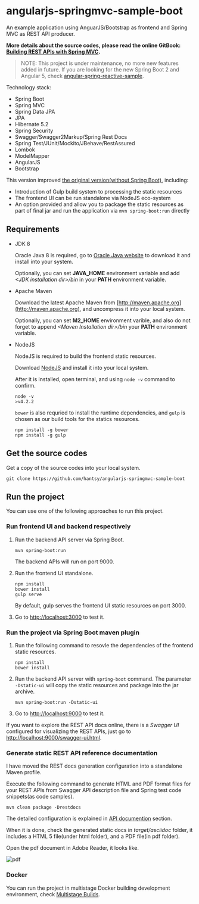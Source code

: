 angularjs-springmvc-sample-boot
===============================

An example application using AnguarJS/Bootstrap as frontend and Spring MVC as REST API producer.

**More details about the source codes, please read the online GitBook: [Building REST APIs with Spring MVC](https://www.gitbook.com/book/hantsy/build-a-restful-app-with-spring-mvc-and-angularjs/details).**

> NOTE: This project is under maintenance, no more new features added in future. If you are looking for the new Spring Boot 2 and Angular 5, check [angular-spring-reactive-sample](https://github.com/hantsy/angular-spring-reactive-sample).

Technology stack:

* Spring Boot
* Spring MVC
* Spring Data JPA
* JPA
* Hibernate 5.2
* Spring Security
* Swagger/Swagger2Markup/Spring Rest Docs
* Spring Test/JUnit/Mockito/JBehave/RestAssured
* Lombok
* ModelMapper
* AngularJS
* Bootstrap

This version improved [the original version(without Spring Boot)](https://github.com/hantsy/angularjs-springmvc-sample), including:

* Introduction of Gulp build system to processing the static resources
* The frontend UI can be run standalone via NodeJS eco-system
* An option provided and allow you to package the static resources as part of final jar and run the application via `mvn spring-boot:run` directly

## Requirements

* JDK 8

  Oracle Java 8 is required, go to [Oracle Java website](http://java.oracle.com) to download it and install into your system. 
 
  Optionally, you can set **JAVA\_HOME** environment variable and add *&lt;JDK installation dir>/bin* in your **PATH** environment variable.

* Apache Maven

  Download the latest Apache Maven from [http://maven.apache.org](http://maven.apache.org), and uncompress it into your local system. 

  Optionally, you can set **M2\_HOME** environment varible, and also do not forget to append *&lt;Maven Installation dir>/bin* your **PATH** environment variable.  

* NodeJS

  NodeJS is required to build the frontend static resources.
 
  Download [NodeJS](http://nodejs.org) and install it into your local system. 
 
  After it is installed, open terminal, and using `node -v` command to confirm.
 
  ```
  node -v 
  >v4.2.2
  ```
 
  `bower` is also requried to install the runtime dependencies, and `gulp` is chosen as our build tools for the statics resources.
 
  ```
  npm install -g bower
  npm install -g gulp
  ```
 
## Get the source codes

Get a copy of the source codes into your local system.

```
git clone https://github.com/hantsy/angularjs-springmvc-sample-boot
```

## Run the project

You can use one of the following approaches to run this project.

### Run frontend UI and backend respectively

1. Run the backend API server via Spring Boot.

   ```
   mvn spring-boot:run
   ```

   The backend APIs will run on port 9000.

2. Run the frontend UI standalone.
   
   ```
   npm install
   bower install
   gulp serve
   ```

   By default, gulp serves the frontend UI static resources on port 3000.

3. Go to [http://localhost:3000](http://localhost:3000) to test it.

### Run the project via Spring Boot maven plugin
     
1. Run the following command to resovle the dependencies of the frontend static resources.
   
   ```
   npm install
   bower install
   ```

2. Run the backend API server with `spring-boot` command. The parameter `-Dstatic-ui` will copy the static resources and package into the jar archive.

   ```
   mvn spring-boot:run -Dstatic-ui
   ```

3. Go to [http://localhost:9000](http://localhost:9000) to test it. 

If you want to explore the REST API docs online, there is a *Swagger UI* configured for visualizing the REST APIs, just go to [http://localhost:9000/swagger-ui.html](http://localhost:9000/swagger-ui.html).
 
### Generate static REST API reference documentation

I have moved the REST docs generation configuration into a standalone Maven profile.

Execute the following command to generate HTML and PDF format files for your REST APIs from Swagger API description file and Spring test code snippets(as code samples).

```
mvn clean package -Drestdocs
```

The detailed configuration is explained in [API documention](https://hantsy.gitbooks.io/build-a-restful-app-with-spring-mvc-and-angularjs/content/swagger.html) section.

When it is done, check the generated static docs in *target/asciidoc* folder, it includes a HTML 5 file(under html folder), and a PDF file(in pdf folder).

Open the pdf document in Adobe Reader, it looks like.

![pdf](https://github.com/hantsy/angularjs-springmvc-sample-boot/blob/master/restdocs.png) 
 
### Docker

You can run the project in multistage Docker building development environment, check [Multistage Builds](https://github.com/hantsy/devops-sandbox/blob/master/multistage.md).